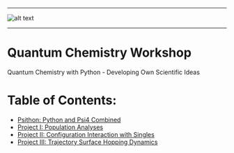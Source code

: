*****
![alt text](https://github.com/globulion/oepdev/raw/master/doc/images/toc.png "Logo Title Text 1")
*****

Quantum Chemistry Workshop
==========================

Quantum Chemistry with Python - Developing Own Scientific Ideas

# Table of Contents:
 * [Psithon: Python and Psi4 Combined](https://github.com/globulion/qc-workshop/doc/psithon.md)
 * [Project I: Population Analyses](https://github.com/globulion/qc-workshop/doc/project-i.md)
 * [Project II: Configuration Interaction with Singles](https://github.com/globulion/qc-workshop/doc/project-ii.md)
 * [Project III: Trajectory Surface Hopping Dynamics](https://github.com/globulion/qc-workshop/doc/project-iii.md)

